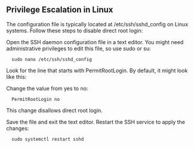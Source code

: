 ## Privilege Escalation in Linux

The configuration file is typically located at /etc/ssh/sshd_config on Linux systems. Follow these steps to disable direct root login:

Open the SSH daemon configuration file in a text editor. You might need administrative privileges to edit this file, so use sudo or su:

      sudo nano /etc/ssh/sshd_config

Look for the line that starts with PermitRootLogin. By default, it might look like this:

Change the value from yes to no:

      PermitRootLogin no

This change disallows direct root login.

Save the file and exit the text editor.
Restart the SSH service to apply the changes:

      sudo systemctl restart sshd
